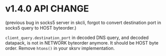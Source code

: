 
# v1.4.0 API CHANGE

(previous bug in socks5 server in skcli, forgot to convert destination port in socks5 query to HOST byteorder.) 

`client_query.destination_port` in decoded DNS query, and decoded datapack, is not in NETWORK byteorder anymore. It should be HOST byte order. Remove `htons()` in your sksrv implementation.

